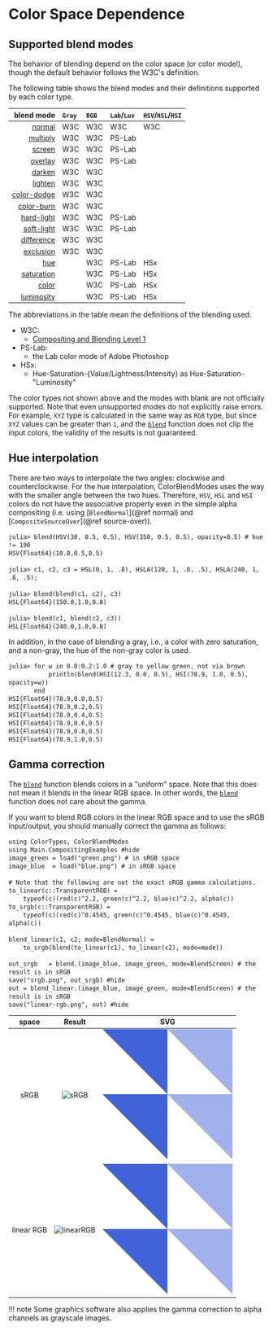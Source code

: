 # Color Space Dependence

## Supported blend modes

The behavior of blending depend on the color space (or color model), though the
default behavior follows the W3C's definition.

The following table shows the blend modes and their definitions supported by
each color type.

|         blend mode|`Gray`|`RGB`|`Lab`/`Luv`|`HSV`/`HSL`/`HSI`|
|------------------:|:-----|:----|:----------|:----------------|
|[normal](@ref)     | W3C  | W3C | W3C       | W3C             |
|[multiply](@ref)   | W3C  | W3C | PS-Lab    |                 |
|[screen](@ref)     | W3C  | W3C | PS-Lab    |                 |
|[overlay](@ref)    | W3C  | W3C | PS-Lab    |                 |
|[darken](@ref)     | W3C  | W3C |           |                 |
|[lighten](@ref)    | W3C  | W3C |           |                 |
|[color-dodge](@ref)| W3C  | W3C |           |                 |
|[color-burn](@ref) | W3C  | W3C |           |                 |
|[hard-light](@ref) | W3C  | W3C | PS-Lab    |                 |
|[soft-light](@ref) | W3C  | W3C | PS-Lab    |                 |
|[difference](@ref) | W3C  | W3C |           |                 |
|[exclusion](@ref)  | W3C  | W3C |           |                 |
|[hue](@ref)        |      | W3C | PS-Lab    | HSx             |
|[saturation](@ref) |      | W3C | PS-Lab    | HSx             |
|[color](@ref)      |      | W3C | PS-Lab    | HSx             |
|[luminosity](@ref) |      | W3C | PS-Lab    | HSx             |

The abbreviations in the table mean the definitions of the blending used:
- W3C:
  - [Compositing and Blending Level 1](https://drafts.fxtf.org/compositing-1/)
- PS-Lab:
  - the Lab color mode of Adobe Photoshop
- HSx:
  - Hue-Saturation-{Value/Lightness/Intensity} as Hue-Saturation-"Luminosity"

The color types not shown above and the modes with blank are not officially
supported. Note that even unsupported modes do not explicitly raise errors.
For example, `XYZ` type is calculated in the same way as `RGB` type, but since
`XYZ` values can be greater than `1`, and the [`blend`](@ref) function does not
clip the input colors, the validity of the results is not guaranteed.


## Hue interpolation

There are two ways to interpolate the two angles: clockwise and
counterclockwise. For the hue interpolation, ColorBlendModes uses the way with
the smaller angle between the two hues. Therefore, `HSV`, `HSL` and `HSI` colors
do not have the associative property even in the simple alpha compositing (i.e.
using [`BlendNormal`](@ref normal) and
[`CompositeSourceOver`](@ref source-over)).

```jldoctest; setup=(using ColorTypes, ColorBlendModes;)
julia> blend(HSV(30, 0.5, 0.5), HSV(350, 0.5, 0.5), opacity=0.5) # hue != 190
HSV{Float64}(10.0,0.5,0.5)

julia> c1, c2, c3 = HSL(0, 1, .8), HSLA(120, 1, .8, .5), HSLA(240, 1, .8, .5);

julia> blend(blend(c1, c2), c3)
HSL{Float64}(150.0,1.0,0.8)

julia> blend(c1, blend(c2, c3))
HSL{Float64}(240.0,1.0,0.8)
```

In addition, in the case of blending a gray, i.e., a color with zero saturation,
and a non-gray, the hue of the non-gray color is used.

```jldoctest; setup=(using ColorTypes, ColorBlendModes;)
julia> for w in 0.0:0.2:1.0 # gray to yellow green, not via brown
           println(blend(HSI(12.3, 0.0, 0.5), HSI(78.9, 1.0, 0.5), opacity=w))
       end
HSI{Float64}(78.9,0.0,0.5)
HSI{Float64}(78.9,0.2,0.5)
HSI{Float64}(78.9,0.4,0.5)
HSI{Float64}(78.9,0.6,0.5)
HSI{Float64}(78.9,0.8,0.5)
HSI{Float64}(78.9,1.0,0.5)
```

## Gamma correction

The [`blend`](@ref) function blends colors in a "uniform" space. Note that this
does not mean it blends in the linear RGB space. In other words, the
[`blend`](@ref) function does not care about the gamma.

If you want to blend RGB colors in the linear RGB space and to use the sRGB
input/output, you should manually correct the gamma as follows:
```@example gamma
using ColorTypes, ColorBlendModes
using Main.CompositingExamples #hide
image_green = load("green.png") # in sRGB space
image_blue  = load("blue.png") # in sRGB space

# Note that the following are not the exact sRGB gamma calculations.
to_linear(c::TransparentRGB) =
    typeof(c)(red(c)^2.2, green(c)^2.2, blue(c)^2.2, alpha(c))
to_srgb(c::TransparentRGB) =
    typeof(c)(red(c)^0.4545, green(c)^0.4545, blue(c)^0.4545, alpha(c))

blend_linear(c1, c2; mode=BlendNormal) =
    to_srgb(blend(to_linear(c1), to_linear(c2), mode=mode))

out_srgb   = blend.(image_blue, image_green, mode=BlendScreen) # the result is in sRGB
save("srgb.png", out_srgb) #hide
out = blend_linear.(image_blue, image_green, mode=BlendScreen) # the result is in sRGB
save("linear-rgb.png", out) #hide
```

| space    | Result                            | SVG                                   |
|:--------:|:---------------------------------:|:-------------------------------------:|
|sRGB      |![sRGB](assets/srgb.png)           |![sRGB svg](assets/srgb.svg)           |
|linear RGB|![linearRGB](assets/linear-rgb.png)|![linearRGB svg](assets/linear-rgb.svg)|

!!! note
    Some graphics software also applies the gamma correction to alpha channels
    as grayscale images.
